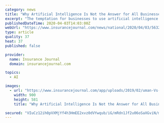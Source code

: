 ```yaml
---
category: news
title: "Why Artificial Intelligence Is Not the Answer for All Businesses"
excerpt: "The temptation for businesses to use artificial intelligence and other technology to improve performance, drive down labor costs, and better the bottom line is understandable. But before they pursue automation that could put the jobs of human employees at risk, business owners are being advised to first take careful stock of their operations."
publishedDateTime: 2020-04-03T14:03:00Z
webUrl: "https://www.insurancejournal.com/news/national/2020/04/03/563255.htm"
type: article
quality: 37
heat: 37
published: false

provider:
  name: Insurance Journal
  domain: insurancejournal.com

topics:
  - AI

images:
  - url: "https://www.insurancejournal.com/app/uploads/2019/02/uman-Vs-Robots-Concept.jpg"
    width: 900
    height: 581
    title: "Why Artificial Intelligence Is Not the Answer for All Businesses"

secured: "VIuCz12ih0pVXMjYf4h3HmEE2xvz0dVYwqub/iG/mRdn1Jf2u06oSaXGviN/mGiS33VJKEKZIWm7We985hR7SCWu+uBtEsVRnGzzxMTCjmTQ+KBkI5VG76G6Og7sy2fWcDMzxM73DiOg+zd0bTFvjQgBEFihj4hLU5D1teXI3O9KHyAGC0678F2nUxoeux/+9VMB5EpaglmmlESFsgPBNFon9fisPIPF7Xeii6zZweLcRmVLgGpNeu23QRioAfD6c1ruZtD5ll4fZFwqugy0DLXvF6iKXfjqjrpSo7ELSzXLXD7RlR4QH0W9JyqtEsFZRPSRffInlgRBo5cntR1x0Q7r6StL4HcYUjI1h3Ip8S336GTdfBOzVfVYfTVFnrJ5yKmqLajQhgzytHHdxbHC22YulAs8Ti8f0CNbVtCvTjLE8vNmmZ/AkSr5RO8HJW93em1UeYvJqYuPM0i/mGkqh8BBbOHpOYlRv2J2OrhF3Bg=;RT7JAMt0iYLyJSMb7ClbGw=="
---
```


